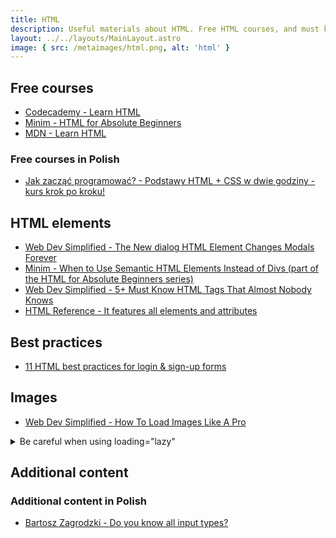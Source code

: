 ```yaml
---
title: HTML
description: Useful materials about HTML. Free HTML courses, and must know facts
layout: ../../layouts/MainLayout.astro
image: { src: /metaimages/html.png, alt: 'html' }
---
```


## Free courses

- [Codecademy - Learn HTML](https://www.codecademy.com/learn/learn-html)
- [Minim - HTML for Absolute Beginners](https://www.youtube.com/playlist?list=PL4cTxE4s2XIYJL6uPQUwMt25M70gPl-O6)
- [MDN - Learn HTML](https://developer.mozilla.org/en-US/docs/Learn/HTML)

### Free courses in Polish

- [Jak zacząć programować? - Podstawy HTML + CSS w dwie godziny - kurs krok po kroku!](https://www.youtube.com/watch?v=opNgrPv3Qw8)

## HTML elements

- [Web Dev Simplified - The New dialog HTML Element Changes Modals Forever](https://www.youtube.com/watch?v=ywtkJkxJsdg)
- [Minim - When to Use Semantic HTML Elements Instead of Divs (part of the HTML for Absolute Beginners series)](https://www.youtube.com/watch?v=ZThq93Yuwd0)
- [Web Dev Simplified - 5+ Must Know HTML Tags That Almost Nobody Knows](https://www.youtube.com/watch?v=iX_QyjdctsQ)
- [HTML Reference - It features all elements and attributes](https://htmlreference.io/)

## Best practices

- [11 HTML best practices for login & sign-up forms](https://evilmartians.com/chronicles/html-best-practices-for-login-and-signup-forms)

## Images

- [Web Dev Simplified - How To Load Images Like A Pro](https://www.youtube.com/watch?v=hJ7Rg1821Q0)

<details>
<summary>Be careful when using loading="lazy"</summary>
<img src="https://media.discordapp.net/attachments/1131175710912942171/1131175711105884230/image.png" loading="lazy" />

[Source](https://www.linkedin.com/posts/adrian-po%C5%82ubi%C5%84ski-281ab2172_loading-thumbnail-img-activity-7087325194410692608-VQqS?utm_source=share&utm_medium=member_desktop)

</details>

## Additional content

### Additional content in Polish

- [Bartosz Zagrodzki - Do you know all input types?](https://www.zagrodzki.me/blog/do-you-know-all-input-types)
